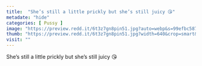 ```yaml
---
title:  "She’s still a little prickly but she’s still juicy 😘"
metadate: "hide"
categories: [ Pussy ]
image: "https://preview.redd.it/6t3z7gn8pin51.jpg?auto=webp&s=99efbc587852cc19a82e98eebfb128ecc1bd0c69"
thumb: "https://preview.redd.it/6t3z7gn8pin51.jpg?width=640&crop=smart&auto=webp&s=0e0857adf6e093ad848b1e8ca1d901ab232bd3d2"
visit: ""
---
```

She’s still a little prickly but she’s still juicy 😘
